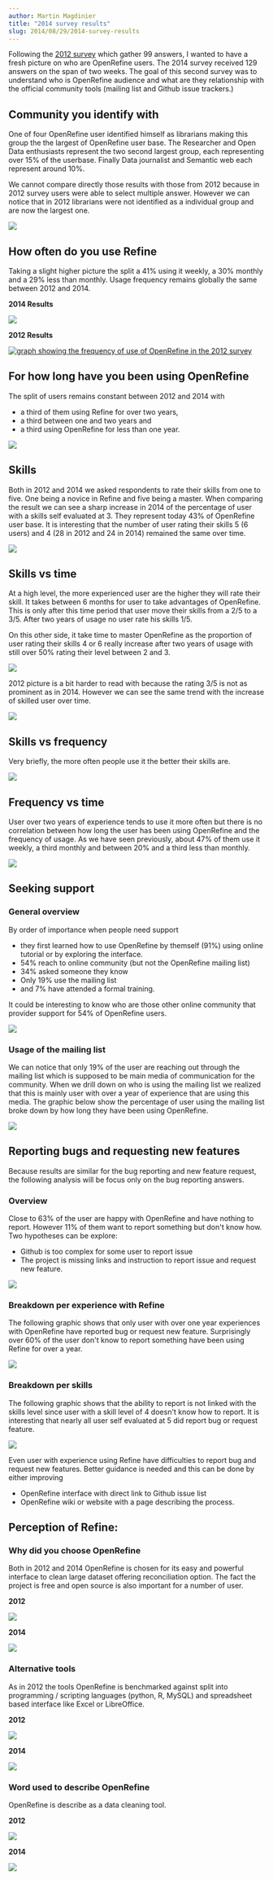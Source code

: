 ```yaml
---
author: Martin Magdinier
title: "2014 survey results"
slug: 2014/08/29/2014-survey-results
---
```


Following the [2012 survey](http://googlerefine.blogspot.ca/2012/10/google-refine-usage-survey-results.html) which gather 99 answers, I wanted to have a fresh picture on who are OpenRefine users. The 2014 survey received 129 answers on the span of two weeks. The goal of this second survey was to understand who is OpenRefine audience and what are they relationship with the official community tools (mailing list and Github issue trackers.)
<!--truncate-->
## Community you identify with

One of four OpenRefine user identified himself as librarians making this group the the largest of OpenRefine user base. The Researcher and Open Data enthusiasts represent the two second largest group, each representing over 15% of the userbase. Finally Data journalist and Semantic web each represent around 10%.

We cannot compare directly those results with those from 2012 because in 2012 survey users were able to select multiple answer. However we can notice that in 2012 librarians were not identified as a individual group and are now the largest one.

[![](/img/2014survey/1.png)](/img/2014survey/1.png)

##  How often do you use Refine
Taking a slight higher picture the split a 41% using it weekly, a 30% monthly and a 29% less than monthly. Usage frequency remains globally the same between 2012 and 2014.

**2014 Results**

[![](/img/2014survey/21.png)](/img/2014survey/21.png)

**2012 Results**

[![graph showing the frequency of use of OpenRefine in the 2012 survey](/img/2014survey/21.png)](/img/2014survey/03.png)


## For how long have you been using OpenRefine
The split of users remains constant between 2012 and 2014 with
- a third of them using Refine for over two years,
- a third between one and two years and
- a third using OpenRefine for less than one year.

[![](/img/2014survey/22.png)](/img/2014survey/22.png)

## Skills
Both in 2012 and 2014 we asked respondents to rate their skills from one to five. One being a novice in Refine and five being a master. When comparing the result we can see a sharp increase in 2014 of the percentage of user with a skills self evaluated at 3. They represent today 43% of OpenRefine user base. It is interesting that the number of user rating their skills 5 (6 users) and 4  (28 in 2012 and 24 in 2014) remained the same over time.

[![](/img/2014survey/3.png)](/img/2014survey/3.png)

## Skills vs time
At a high level, the more experienced user are the higher they will rate their skill.
It takes between 6 months for user to take advantages of OpenRefine. This is only after this time period that user move their skills from a 2/5 to a 3/5. After two years of usage no user rate his skills 1/5.

On this other side, it take time to master OpenRefine as the proportion of user rating their skills 4 or 6 really increase after two years of usage with still over 50% rating their level between 2 and 3.

[![](/img/2014survey/4.png)](/img/2014survey/4.png)

2012 picture is a bit harder to read with because the rating 3/5 is not as prominent as in 2014. However we can see the same trend with the increase of skilled user over time.

[![](/img/2014survey/4-2012.png)](/img/2014survey/4-2012.png)


## Skills vs frequency
Very briefly, the more often people use it the better their skills are.

[![](/img/2014survey/5.png)](/img/2014survey/5.png)


## Frequency vs time
User over two years of experience tends to use it more often but there is no correlation between how long the user has been using OpenRefine and the frequency of usage. As we have seen previously, about 47% of them use it weekly, a third monthly and between 20% and a third less than monthly.

[![](/img/2014survey/6.png)](/img/2014survey/6.png)

## Seeking support
### General overview
By order of importance when people need support
- they first learned how to use OpenRefine by themself (91%) using online tutorial or by exploring the interface.
- 54% reach to online community (but not the OpenRefine mailing list)
- 34% asked someone they know
- Only 19% use the mailing list
- and 7% have attended a formal training.

It could be interesting to know who are those other online community that provider support for 54% of OpenRefine users.

[![](/img/2014survey/71.png)](/img/2014survey/71.png)

### Usage of the mailing list
We can notice that only 19% of the user are reaching out through the mailing list which is supposed to be main media of communication for the community. When we drill down on who is using the mailing list we realized that this is mainly user with over a year of experience that are using this media. The graphic below show the percentage of user using the mailing list broke down by how long they have been using OpenRefine.

[![](/img/2014survey/72.png)](/img/2014survey/72.png)

## Reporting bugs and requesting new features
Because results are similar for the bug reporting and new feature request, the following analysis will be focus only on the bug reporting answers.

### Overview
Close to 63% of the user are happy with OpenRefine and have nothing to report. However 11% of them want to report something but don't know how. Two hypotheses can be explore:
- Github is too complex for some user to report issue
- The project is missing links and instruction to report issue and request new feature.

[![](/img/2014survey/81.png)](/img/2014survey/81.png)

### Breakdown per experience with Refine
The following graphic shows that only user with over one year experiences with OpenRefine have reported bug or request new feature. Surprisingly over 60% of the user don't know to report something have been using Refine for over a year.

[![](/img/2014survey/82.png)](/img/2014survey/82.png)


### Breakdown per skills
The following graphic shows that the ability to report is not linked with the skills level since user with a skill level of 4 doesn't know how to report. It is interesting that nearly all user self evaluated at 5 did report bug or request feature.

[![](/img/2014survey/83.png)](/img/2014survey/83.png)

Even user with experience using Refine have difficulties to report bug and request new features. Better guidance is needed and this can be done by either improving
- OpenRefine interface with direct link to Github issue list
- OpenRefine wiki or website with a page describing the process.


## Perception of Refine:
### Why did you choose OpenRefine
Both in 2012 and 2014 OpenRefine is chosen for its easy and powerful interface to clean large dataset offering reconciliation option. The fact the project is free and open source is also important for a number of user.

**2012**

[![](/img/2014survey/why2012.png)](/img/2014survey/why2012.png)

**2014**

[![](/img/2014survey/why2014.png)](/img/2014survey/why2014.png)

### Alternative tools
As in 2012 the tools OpenRefine is benchmarked against split into programming / scripting languages (python, R, MySQL) and spreadsheet based interface like Excel or LibreOffice.

**2012**

[![](/img/2014survey/tools2012.png)](/img/2014survey/tools2012.png)

**2014**

[![](/img/2014survey/tools2014.png)](/img/2014survey/tools2014.png)

### Word used to describe OpenRefine
OpenRefine is describe as a data cleaning tool.

**2012**

[![](/img/2014survey/describe2012.png)](/img/2014survey/describe2012.png)


**2014**

[![](/img/2014survey/describe2014.png)](/img/2014survey/describe2014.png)
